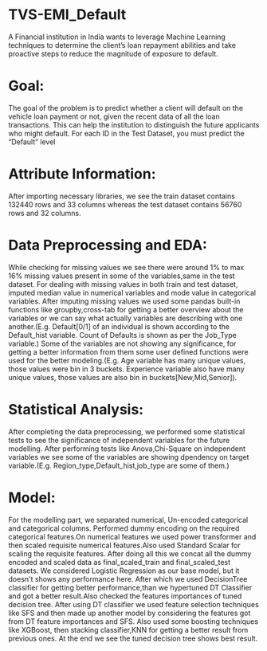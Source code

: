# TVS-EMI_Default

A Financial institution in India wants to leverage Machine Learning techniques to determine the client’s loan repayment abilities and take proactive steps to reduce the magnitude of exposure to default.

# Goal: 
The goal of the problem is to predict whether a client will default on the vehicle loan payment or not, given the recent data of all the loan transactions. This can help the institution to distinguish the future applicants who might default. For each ID in the Test Dataset, you must predict the “Default” level

# Attribute Information:
After importing necessary libraries, we see the train dataset contains 132440 rows and 33 columns whereas the test dataset contains 56760 rows and 32 columns.

# Data Preprocessing and EDA:
While checking for missing values we see there were around 1% to max 16% missing values present in some of the variables,same in the test dataset.
For dealing with missing values in both train and test dataset, imputed median value in numerical variables and mode value in categorical variables.
After imputing missing values we used some pandas built-in functions like groupby,cross-tab for getting a better overview about the variables or we can say what actually variables are describing with one another.(E.g. Default[0/1] of an individual is shown according to the Default_hist variable. Count of Defaults is shown as per the Job_Type variable.)
Some of the variables are not showing any significance, for getting a better information from them some user defined functions were used for the better modeling.(E.g. Age variable has many unique values, those values were bin in 3 buckets. Experience variable also have many unique values, those values are also bin in buckets[New,Mid,Senior]).

# Statistical Analysis:
After completing the data preprocessing, we performed some statistical tests to see the significance of independent variables for the future modelling.
After performing tests like Anova,Chi-Square on independent variables we see some of the variables are showing dpendency on target variable.(E.g. Region_type,Default_hist,job_type are some of them.)

# Model:
For the modelling part, we separated numerical, Un-encoded categorical and categorical columns.
Performed dummy encoding on the required categorical features.On numerical features we used power transformer and then scaled requisite numerical features.Also used Standard Scalar for scaling the requisite features.
After doing all this we concat all the dummy encoded and scaled data as final_scaled_train and final_scaled_test datasets.
We considered Logistic Regression as our base model, but it doesn't shows any performance here.
After which we used DecisionTree classifier for getting better performance,than we hypertuned DT Classifier and got a better result.Also checked the features importances of tuned decision tree.
After using DT classifier we used feature selection techniques like SFS and then made up another model by considering the features got from DT feature importances and SFS.
Also used some boosting techniques like XGBoost, then stacking classifier,KNN for getting a better result from previous ones.
At the end we see the tuned decision tree shows best result.




